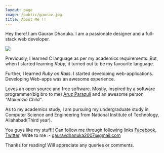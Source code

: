 ```yaml
---
layout: page
image: /public/gaurav.jpg
title: About Me !!
---
```


<p class="message">
  Hey there! I am Gaurav Dhanuka. I am a passionate designer and a full-stack web developer. 
</p>

<img src="{{ page.image }}"/>



Previously, I learned C language as per my academics requirements. But, when I started learning *Ruby*, it turned out to be my favourite language. 

Further, I learned *Ruby on Rails*. I started developing web-applications. Developing Web-apps was an awesome experience.


Loves an open source and free software. Mostly, Inspired by a software programmer(big bro to me) [Aruz Parazuli](https://twitter.com/aruzmeister) and an awesome person *"Makenzie Child"*.


As to my academics study, I am pursuing my undergraduate study in Computer Science and Engineering from National Institute of Technology, Allahabad(Third year).

You guys like my stuff!!
Can follow me through following links
[Facebook](https://www.facebook.com/gaurav.dhanuka.754), [Twitter](https://www.twitter.com/prodroid_gaurav).
Write to me :- gauravdhanuka2007@gmail.com

Thanks for reading! Will appreciate any queries or comments.
